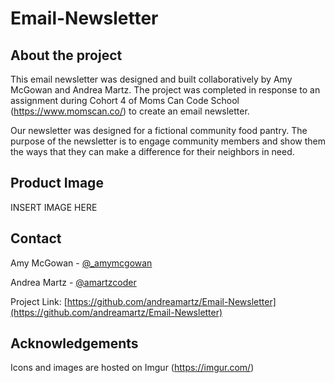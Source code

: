 
# Email-Newsletter


## About the project

This email newsletter was designed and built collaboratively by Amy McGowan and Andrea Martz.  The project was completed in response to an assignment during Cohort 4 of Moms Can Code School (https://www.momscan.co/) to create an email newsletter. 

Our newsletter was designed for a fictional community food pantry.  The purpose of the newsletter is to engage community members and show them the ways that they can make a difference for their neighbors in need.

<!-- GitHub Pages link https://andreamartz.github.io/Email-Newsletter/ -->

## Product Image

INSERT IMAGE HERE


## Contact


Amy McGowan - [@_amymcgowan](https://twitter.com/)

Andrea Martz - [@amartzcoder](https://twitter.com/amartzcoder)

Project Link: [https://github.com/andreamartz/Email-Newsletter](https://github.com/andreamartz/Email-Newsletter)

## Acknowledgements

Icons and images are hosted on Imgur (https://imgur.com/)
